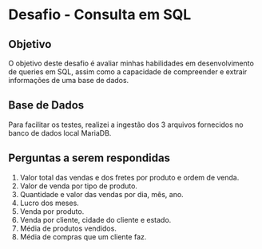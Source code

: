 # Desafio - Consulta em SQL

## Objetivo

O objetivo deste desafio é avaliar minhas habilidades em desenvolvimento de queries em SQL, assim como a capacidade de compreender e extrair informações de uma base de dados.

## Base de Dados

Para facilitar os testes, realizei a ingestão dos 3 arquivos fornecidos no banco de dados local MariaDB.

## Perguntas a serem respondidas

1. Valor total das vendas e dos fretes por produto e ordem de venda.
2. Valor de venda por tipo de produto.
3. Quantidade e valor das vendas por dia, mês, ano.
4. Lucro dos meses.
5. Venda por produto.
6. Venda por cliente, cidade do cliente e estado.
7. Média de produtos vendidos.
8. Média de compras que um cliente faz.
